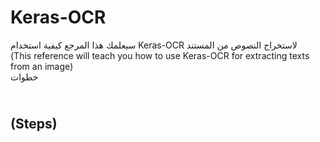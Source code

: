 # Keras-OCR
سيعلمك هذا المرجع كيفية استخدام Keras-OCR لاستخراج النصوص من المستند <br>
(This reference will teach you how to use Keras-OCR for extracting texts from an image)<br>
خطوات<h2><br>
(Steps)
